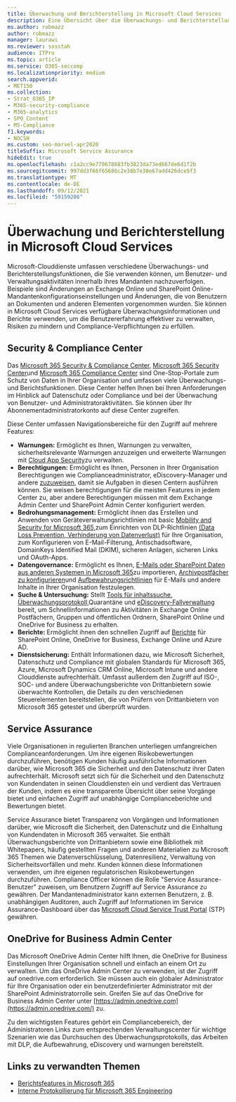 ```yaml
---
title: Überwachung und Berichterstellung in Microsoft Cloud Services
description: Eine Übersicht über die Überwachungs- und Berichterstellungsfunktionen in Office 365, Microsoft 365 und Service Assurance.
ms.author: robmazz
author: robmazz
manager: laurawi
ms.reviewer: sosstah
audience: ITPro
ms.topic: article
ms.service: O365-seccomp
ms.localizationpriority: medium
search.appverid:
- MET150
ms.collection:
- Strat_O365_IP
- M365-security-compliance
- M365-analytics
- SPO_Content
- MS-Compliance
f1.keywords:
- NOCSH
ms.custom: seo-marvel-apr2020
titleSuffix: Microsoft Service Assurance
hideEdit: true
ms.openlocfilehash: c1a2cc9e770678683fb3823da73ed667de6d1f2b
ms.sourcegitcommit: 997dd3f66f65686c2e38b7e30e67add426dce5f3
ms.translationtype: MT
ms.contentlocale: de-DE
ms.lasthandoff: 09/12/2021
ms.locfileid: "59159286"
---
```

# <a name="auditing-and-reporting-in-microsoft-cloud-services"></a>Überwachung und Berichterstellung in Microsoft Cloud Services

Microsoft-Clouddienste umfassen verschiedene Überwachungs- und Berichterstellungsfunktionen, die Sie verwenden können, um Benutzer- und Verwaltungsaktivitäten innerhalb ihres Mandanten nachzuverfolgen. Beispiele sind Änderungen an Exchange Online und SharePoint Online-Mandantenkonfigurationseinstellungen und Änderungen, die von Benutzern an Dokumenten und anderen Elementen vorgenommen wurden. Sie können in Microsoft Cloud Services verfügbare Überwachungsinformationen und Berichte verwenden, um die Benutzererfahrung effektiver zu verwalten, Risiken zu mindern und Compliance-Verpflichtungen zu erfüllen.

## <a name="security--compliance-centers"></a>Security & Compliance Center

Das [Microsoft 365 Security & Compliance Center,](https://protection.office.com) [Microsoft 365 Security Center](https://security.microsoft.com)und [Microsoft 365 Compliance Center](https://compliance.microsoft.com) sind One-Stop-Portale zum Schutz von Daten in Ihrer Organisation und umfassen viele Überwachungs- und Berichtsfunktionen. Diese Center helfen Ihnen bei Ihren Anforderungen im Hinblick auf Datenschutz oder Compliance und bei der Überwachung von Benutzer- und Administratoraktivitäten. Sie können über Ihr Abonnementadministratorkonto auf diese Center zugreifen.

Diese Center umfassen Navigationsbereiche für den Zugriff auf mehrere Features:

- **Warnungen:** Ermöglicht es Ihnen, Warnungen zu verwalten, sicherheitsrelevante Warnungen anzuzeigen und erweiterte Warnungen mit [Cloud App Security](/cloud-app-security/what-is-cloud-app-security)zu verwalten.
- **Berechtigungen:** Ermöglicht es Ihnen, Personen in Ihrer Organisation Berechtigungen wie Complianceadministrator, eDiscovery-Manager und andere [zuzuweisen,](/microsoft-365/security/office-365-security/grant-access-to-the-security-and-compliance-center) damit sie Aufgaben in diesen Centern ausführen können. Sie weisen berechtigungen für die meisten Features in jedem Center zu, aber andere Berechtigungen müssen mit dem Exchange Admin Center und SharePoint Admin Center konfiguriert werden.
- **Bedrohungsmanagement:** Ermöglicht ihnen das Erstellen und Anwenden von Geräteverwaltungsrichtlinien mit basic [Mobility and Security for Microsoft 365,](https://support.microsoft.com/office/overview-of-basic-mobility-and-security-for-microsoft-365-faa7d8e5-645d-4d59-839c-c8d4c1869e4a)zum Einrichten von DLP-Richtlinien [(Data Loss Prevention, Verhinderung von Datenverlust)](/microsoft-365/compliance/data-loss-prevention-policies) für Ihre Organisation, zum Konfigurieren von E-Mail-Filterung, Antischadsoftware, DomainKeys Identified Mail (DKIM), sicheren Anlagen, sicheren Links und OAuth-Apps.
- **Datengovernance:** Ermöglicht es Ihnen, [E-Mails oder SharePoint Daten aus anderen Systemen in Microsoft 365](https://support.office.com/article/Import-PST-files-or-SharePoint-data-to-Office-365-ba688e0a-0fcb-4bd7-8e57-2b669564ea84)zu importieren, [Archivpostfächer zu konfigurieren](https://support.office.com/article/Enable-archive-mailboxes-in-the-Office-365-Security-Compliance-Center-268a109e-7843-405b-bb3d-b9393b2342ce)und [Aufbewahrungsrichtlinien](/microsoft-365/compliance/retention-policies) für E-Mails und andere Inhalte in Ihrer Organisation festzulegen.
- **Suche & Untersuchung:** Stellt [Tools für inhaltssuche,](https://support.office.com/article/Run-a-Content-Search-in-the-Office-365-Security-Compliance-Center-61852fd9-fe8a-4880-a339-cb19ed3bff4a) [Überwachungsprotokoll,](https://support.office.com/article/Search-the-audit-log-in-the-Office-365-Security-Compliance-Center-0d4d0f35-390b-4518-800e-0c7ec95e946c)Quarantäne und [eDiscovery-Fallverwaltung](https://support.office.com/article/Manage-eDiscovery-cases-in-the-Office-365-Security-Compliance-Center-edea80d6-20a7-40fb-b8c4-5e8c8395f6da) bereit, um Schnellinformationen zu Aktivitäten in Exchange Online Postfächern, Gruppen und öffentlichen Ordnern, SharePoint Online und OneDrive for Business zu erhalten.
- **Berichte:** Ermöglicht ihnen den schnellen Zugriff auf [Berichte](https://support.office.com/article/Reports-in-the-Office-365-Security-Compliance-Center-7acd33ce-1ec8-49fb-b625-43bac7b58c5a) für SharePoint Online, OneDrive for Business, Exchange Online und Azure AD.
- **Dienstsicherung:** Enthält Informationen dazu, wie Microsoft Sicherheit, Datenschutz und Compliance mit globalen Standards für Microsoft 365, Azure, Microsoft Dynamics CRM Online, Microsoft Intune und andere Clouddienste aufrechterhält. Umfasst außerdem den Zugriff auf ISO-, SOC- und andere Überwachungsberichte von Drittanbietern sowie überwachte Kontrollen, die Details zu den verschiedenen Steuerelementen bereitstellen, die von Prüfern von Drittanbietern von Microsoft 365 getestet und überprüft wurden.

## <a name="service-assurance"></a>Service Assurance

Viele Organisationen in regulierten Branchen unterliegen umfangreichen Complianceanforderungen. Um ihre eigenen Risikobewertungen durchzuführen, benötigen Kunden häufig ausführliche Informationen darüber, wie Microsoft 365 die Sicherheit und den Datenschutz ihrer Daten aufrechterhält. Microsoft setzt sich für die Sicherheit und den Datenschutz von Kundendaten in seinen Clouddiensten ein und verdient das Vertrauen der Kunden, indem es eine transparente Übersicht über seine Vorgänge bietet und einfachen Zugriff auf unabhängige Complianceberichte und Bewertungen bietet.

Service Assurance bietet Transparenz von Vorgängen und Informationen darüber, wie Microsoft die Sicherheit, den Datenschutz und die Einhaltung von Kundendaten in Microsoft 365 verwaltet. Sie enthält Überwachungsberichte von Drittanbietern sowie eine Bibliothek mit Whitepapers, häufig gestellten Fragen und anderen Materialien zu Microsoft 365 Themen wie Datenverschlüsselung, Datenresilienz, Verwaltung von Sicherheitsvorfällen und mehr. Kunden können diese Informationen verwenden, um ihre eigenen regulatorischen Risikobewertungen durchzuführen. Compliance Officer können die Rolle "Service Assurance-Benutzer" zuweisen, um Benutzern Zugriff auf Service Assurance zu gewähren. Der Mandantenadministrator kann externen Benutzern, z. B. unabhängigen Auditoren, auch Zugriff auf Informationen im Service Assurance-Dashboard über das [Microsoft Cloud Service Trust Portal](https://aka.ms/STP) (STP) gewähren.

## <a name="onedrive-for-business-admin-center"></a>OneDrive for Business Admin Center

Das Microsoft OneDrive Admin Center hilft Ihnen, die OneDrive for Business Einstellungen Ihrer Organisation schnell und einfach an einem Ort zu verwalten. Um das OneDrive Admin Center zu verwenden, ist der Zugriff auf onedrive.com erforderlich. Sie müssen auch ein globaler Administrator für Ihre Organisation oder ein benutzerdefinierter Administrator mit der SharePoint Administratorrolle sein. Greifen Sie auf das OneDrive for Business Admin Center unter [https://admin.onedrive.com](https://admin.onedrive.com/) zu.

Zu den wichtigsten Features gehört ein Compliancebereich, der Administratoren Links zum entsprechenden Verwaltungscenter für wichtige Szenarien wie das Durchsuchen des Überwachungsprotokolls, das Arbeiten mit DLP, die Aufbewahrung, eDiscovery und warnungen bereitstellt.

## <a name="related-links"></a>Links zu verwandten Themen

- [Berichtsfeatures in Microsoft 365](assurance-reporting-features.md)
- [Interne Protokollierung für Microsoft 365 Engineering](assurance-internal-logging.md)
